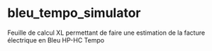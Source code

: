 # bleu_tempo_simulator
Feuille de calcul XL permettant de faire une estimation de la facture électrique en Bleu HP-HC Tempo
